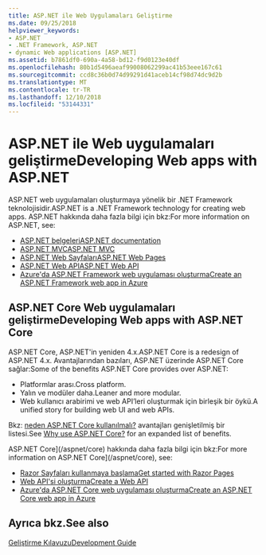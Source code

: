 ```yaml
---
title: ASP.NET ile Web Uygulamaları Geliştirme
ms.date: 09/25/2018
helpviewer_keywords:
- ASP.NET
- .NET Framework, ASP.NET
- dynamic Web applications [ASP.NET]
ms.assetid: b7861df0-690a-4a58-bd12-f9d0123e40df
ms.openlocfilehash: 80b1d5496aeaf99008062299ac41b53eee167c61
ms.sourcegitcommit: ccd8c36b0d74d99291d41aceb14cf98d74dc9d2b
ms.translationtype: MT
ms.contentlocale: tr-TR
ms.lasthandoff: 12/10/2018
ms.locfileid: "53144331"
---
```

# <a name="developing-web-apps-with-aspnet"></a><span data-ttu-id="638d2-102">ASP.NET ile Web uygulamaları geliştirme</span><span class="sxs-lookup"><span data-stu-id="638d2-102">Developing Web apps with ASP.NET</span></span>

<span data-ttu-id="638d2-103">ASP.NET web uygulamaları oluşturmaya yönelik bir .NET Framework teknolojisidir.</span><span class="sxs-lookup"><span data-stu-id="638d2-103">ASP.NET is a .NET Framework technology for creating web apps.</span></span> <span data-ttu-id="638d2-104">ASP.NET hakkında daha fazla bilgi için bkz:</span><span class="sxs-lookup"><span data-stu-id="638d2-104">For more information on ASP.NET, see:</span></span>

- [<span data-ttu-id="638d2-105">ASP.NET belgeleri</span><span class="sxs-lookup"><span data-stu-id="638d2-105">ASP.NET documentation</span></span>](/aspnet/overview)
- [<span data-ttu-id="638d2-106">ASP.NET MVC</span><span class="sxs-lookup"><span data-stu-id="638d2-106">ASP.NET MVC</span></span>](https://go.microsoft.com/fwlink/p/?LinkID=227227)
- [<span data-ttu-id="638d2-107">ASP.NET Web Sayfaları</span><span class="sxs-lookup"><span data-stu-id="638d2-107">ASP.NET Web Pages</span></span>](https://go.microsoft.com/fwlink/p/?LinkId=251040)
- [<span data-ttu-id="638d2-108">ASP.NET Web API</span><span class="sxs-lookup"><span data-stu-id="638d2-108">ASP.NET Web API</span></span>](https://go.microsoft.com/fwlink/p/?LinkId=251041)  
- [<span data-ttu-id="638d2-109">Azure'da ASP.NET Framework web uygulaması oluşturma</span><span class="sxs-lookup"><span data-stu-id="638d2-109">Create an ASP.NET Framework web app in Azure</span></span>](/azure/app-service/app-service-web-get-started-dotnet-framework)

## <a name="developing-web-apps-with-aspnet-core"></a><span data-ttu-id="638d2-110">ASP.NET Core Web uygulamaları geliştirme</span><span class="sxs-lookup"><span data-stu-id="638d2-110">Developing Web apps with ASP.NET Core</span></span>

<span data-ttu-id="638d2-111">ASP.NET Core, ASP.NET'in yeniden 4.x.</span><span class="sxs-lookup"><span data-stu-id="638d2-111">ASP.NET Core is a redesign of ASP.NET 4.x.</span></span> <span data-ttu-id="638d2-112">Avantajlarından bazıları, ASP.NET üzerinde ASP.NET Core sağlar:</span><span class="sxs-lookup"><span data-stu-id="638d2-112">Some of the benefits ASP.NET Core provides over ASP.NET:</span></span>

- <span data-ttu-id="638d2-113">Platformlar arası.</span><span class="sxs-lookup"><span data-stu-id="638d2-113">Cross platform.</span></span>
- <span data-ttu-id="638d2-114">Yalın ve modüler daha.</span><span class="sxs-lookup"><span data-stu-id="638d2-114">Leaner and more modular.</span></span>
- <span data-ttu-id="638d2-115">Web kullanıcı arabirimi ve web API’leri oluşturmak için birleşik bir öykü.</span><span class="sxs-lookup"><span data-stu-id="638d2-115">A unified story for building web UI and web APIs.</span></span>

<span data-ttu-id="638d2-116">Bkz: [neden ASP.NET Core kullanılmalı?](/aspnet/core#why-use-aspnet-core) avantajları genişletilmiş bir listesi.</span><span class="sxs-lookup"><span data-stu-id="638d2-116">See [Why use ASP.NET Core?](/aspnet/core#why-use-aspnet-core) for an expanded list of benefits.</span></span>

<span data-ttu-id="638d2-117">ASP.NET Core](/aspnet/core) hakkında daha fazla bilgi için bkz:</span><span class="sxs-lookup"><span data-stu-id="638d2-117">For more information on ASP.NET Core](/aspnet/core), see:</span></span>

- [<span data-ttu-id="638d2-118">Razor Sayfaları kullanmaya başlama</span><span class="sxs-lookup"><span data-stu-id="638d2-118">Get started with Razor Pages</span></span>](/aspnet/core/tutorials/razor-pages/razor-pages-start)
- [<span data-ttu-id="638d2-119">Web API'si oluşturma</span><span class="sxs-lookup"><span data-stu-id="638d2-119">Create a Web API</span></span>](/aspnet/core/tutorials/first-web-api)
- [<span data-ttu-id="638d2-120">Azure'da ASP.NET Core web uygulaması oluşturma</span><span class="sxs-lookup"><span data-stu-id="638d2-120">Create an ASP.NET Core web app in Azure</span></span>](/azure/app-service/app-service-web-get-started-dotnet)
  
## <a name="see-also"></a><span data-ttu-id="638d2-121">Ayrıca bkz.</span><span class="sxs-lookup"><span data-stu-id="638d2-121">See also</span></span>

[<span data-ttu-id="638d2-122">Geliştirme Kılavuzu</span><span class="sxs-lookup"><span data-stu-id="638d2-122">Development Guide</span></span>](../../docs/framework/development-guide.md)

